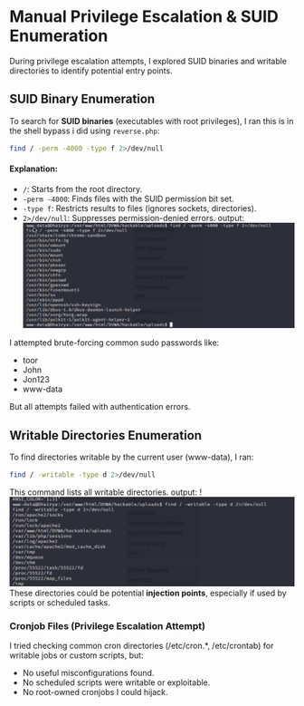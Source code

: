 # Manual Privilege Escalation & SUID Enumeration
During privilege escalation attempts, I explored SUID binaries and writable directories to identify potential entry points.

## SUID Binary Enumeration
To search for **SUID binaries** (executables with root privileges), I ran this is in the shell bypass i did using `reverse.php`:
```bash
find / -perm -4000 -type f 2>/dev/null
```
#### Explanation:
- `/`: Starts from the root directory.
- `-perm -4000`: Finds files with the SUID permission bit set.
- `-type f`: Restricts results to files (ignores sockets, directories).
- `2>/dev/null`: Suppresses permission-denied errors.
output:
![SUIDs found](/Day-5-notes/Screenshots/SUIDs-found.png)

I attempted brute-forcing common sudo passwords like:
- toor
- John
- Jon123
- www-data

But all attempts failed with authentication errors.

## Writable Directories Enumeration
To find directories writable by the current user (www-data), I ran:
```bash
find / -writable -type d 2>/dev/null
```
This command lists all writable directories.
output:
!![Writable DIRs found](/Day-5-notes/Screenshots/Writable-output-reverse-shell-DVWA.png)
These directories could be potential **injection points**, especially if used by scripts or scheduled tasks.

### Cronjob Files (Privilege Escalation Attempt)
I tried checking common cron directories (/etc/cron.*, /etc/crontab) for writable jobs or custom scripts, but:

- No useful misconfigurations found.
- No scheduled scripts were writable or exploitable.
- No root-owned cronjobs I could hijack.